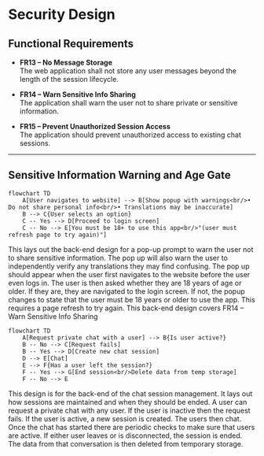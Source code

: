 # Security Design  

## Functional Requirements  

- **FR13 – No Message Storage**  
  The web application shall not store any user messages beyond the length of the session lifecycle.  

- **FR14 – Warn Sensitive Info Sharing**  
  The application shall warn the user not to share private or sensitive information.  

- **FR15 – Prevent Unauthorized Session Access**  
  The application should prevent unauthorized access to existing chat sessions.  

---

## Sensitive Information Warning and Age Gate  

```mermaid
flowchart TD
    A[User navigates to website] --> B[Show popup with warnings<br/>• Do not share personal info<br/>• Translations may be inaccurate]
    B --> C{User selects an option}
    C -- Yes --> D[Proceed to login screen]
    C -- No --> E[You must be 18+ to use this app<br/>"(user must refresh page to try again)"]
```
This lays out the back-end design for a pop-up prompt to warn the user not to share sensitive information. The pop up will also warn the user to independently verify any translations they may find confusing. The pop up should appear when the user first navigates to the website before the user even logs in. The user is then asked whether they are 18 years of age or older. If they are, they are navigated to the login screen. If not, the popup changes to state that the user must be 18 years or older to use the app. This requires a page refresh to try again.
This back-end design covers FR14 – Warn Sensitive Info Sharing

```mermaid
flowchart TD
    A[Request private chat with a user] --> B{Is user active?}
    B -- No --> C[Request fails]
    B -- Yes --> D[Create new chat session]
    D --> E[Chat]
    E --> F{Has a user left the session?}
    F -- Yes --> G[End session<br/>Delete data from temp storage]
    F -- No --> E
```

This design is for the back-end of the chat session management. It lays out how sessions are maintained and when they should be ended. A user can request a private chat with any user. If the user is inactive then the request fails. If the user is active, a new session is created. The users then chat. Once the chat has started there are periodic checks to make sure that users are active. If either user leaves or is disconnected, the session is ended. The data from that conversation is then deleted from temporary storage. 
